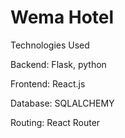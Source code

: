 # Wema Hotel



Technologies Used

Backend: Flask, python

Frontend: React.js

Database: SQLALCHEMY

Routing: React Router


